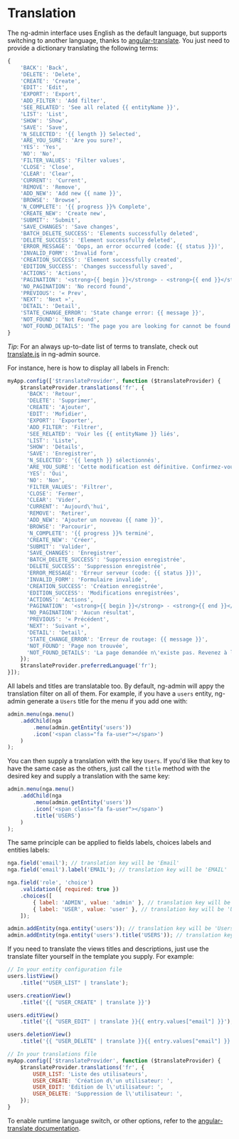 # Translation

The ng-admin interface uses English as the default language, but supports switching to another language, thanks to [angular-translate](https://angular-translate.github.io/). You just need to provide a dictionary translating the following terms:

```js
{
    'BACK': 'Back',
    'DELETE': 'Delete',
    'CREATE': 'Create',
    'EDIT': 'Edit',
    'EXPORT': 'Export',
    'ADD_FILTER': 'Add filter',
    'SEE_RELATED': 'See all related {{ entityName }}',
    'LIST': 'List',
    'SHOW': 'Show',
    'SAVE': 'Save',
    'N_SELECTED': '{{ length }} Selected',
    'ARE_YOU_SURE': 'Are you sure?',
    'YES': 'Yes',
    'NO': 'No',
    'FILTER_VALUES': 'Filter values',
    'CLOSE': 'Close',
    'CLEAR': 'Clear',
    'CURRENT': 'Current',
    'REMOVE': 'Remove',
    'ADD_NEW': 'Add new {{ name }}',
    'BROWSE': 'Browse',
    'N_COMPLETE': '{{ progress }}% Complete',
    'CREATE_NEW': 'Create new',
    'SUBMIT': 'Submit',
    'SAVE_CHANGES': 'Save changes',
    'BATCH_DELETE_SUCCESS': 'Elements successfully deleted',
    'DELETE_SUCCESS': 'Element successfully deleted',
    'ERROR_MESSAGE': 'Oops, an error occurred (code: {{ status }})',
    'INVALID_FORM': 'Invalid form',
    'CREATION_SUCCESS': 'Element successfully created',
    'EDITION_SUCCESS': 'Changes successfully saved',
    'ACTIONS': 'Actions',
    'PAGINATION': '<strong>{{ begin }}</strong> - <strong>{{ end }}</strong> of <strong>{{ total }}</strong>',
    'NO_PAGINATION': 'No record found',
    'PREVIOUS': '« Prev',
    'NEXT': 'Next »',
    'DETAIL': 'Detail',
    'STATE_CHANGE_ERROR': 'State change error: {{ message }}',
    'NOT_FOUND': 'Not Found',
    'NOT_FOUND_DETAILS': 'The page you are looking for cannot be found. Take a break before trying again.',
}
```

*Tip*: For an always up-to-date list of terms to translate, check out [translate.js](https://github.com/marmelab/ng-admin/blob/master/src/javascripts/ng-admin/Main/config/translate.js) in ng-admin source.

For instance, here is how to display all labels in French:

```js
myApp.config(['$translateProvider', function ($translateProvider) {
    $translateProvider.translations('fr', {
      'BACK': 'Retour',
      'DELETE': 'Supprimer',
      'CREATE': 'Ajouter',
      'EDIT': 'Mofidier',
      'EXPORT': 'Exporter',
      'ADD_FILTER': 'Filtrer',
      'SEE_RELATED': 'Voir les {{ entityName }} liés',
      'LIST': 'Liste',
      'SHOW': 'Détails',
      'SAVE': 'Enregistrer',
      'N_SELECTED': '{{ length }} sélectionnés',
      'ARE_YOU_SURE': 'Cette modification est définitive. Confirmez-vous ?',
      'YES': 'Oui',
      'NO': 'Non',
      'FILTER_VALUES': 'Filtrer',
      'CLOSE': 'Fermer',
      'CLEAR': 'Vider',
      'CURRENT': 'Aujourd\'hui',
      'REMOVE': 'Retirer',
      'ADD_NEW': 'Ajouter un nouveau {{ name }}',
      'BROWSE': 'Parcourir',
      'N_COMPLETE': '{{ progress }}% terminé',
      'CREATE_NEW': 'Créer',
      'SUBMIT': 'Valider',
      'SAVE_CHANGES': 'Enregistrer',
      'BATCH_DELETE_SUCCESS': 'Suppression enregistrée',
      'DELETE_SUCCESS': 'Suppression enregistrée',
      'ERROR_MESSAGE': 'Erreur serveur (code: {{ status }})',
      'INVALID_FORM': 'Formulaire invalide',
      'CREATION_SUCCESS': 'Création enregistrée',
      'EDITION_SUCCESS': 'Modifications enregistrées',
      'ACTIONS': 'Actions',
      'PAGINATION': '<strong>{{ begin }}</strong> - <strong>{{ end }}</strong> sur <strong>{{ total }}</strong>',
      'NO_PAGINATION': 'Aucun résultat',
      'PREVIOUS': '« Précédent',
      'NEXT': 'Suivant »',
      'DETAIL': 'Detail',
      'STATE_CHANGE_ERROR': 'Erreur de routage: {{ message }}',
      'NOT_FOUND': 'Page non trouvée',
      'NOT_FOUND_DETAILS': 'La page demandée n\'existe pas. Revenez à la page précédente et essayez autre chose.',
    });
    $translateProvider.preferredLanguage('fr');
}]);
```

All labels and titles are translatable too. By default, ng-admin will appy the translation filter on all of them. For example, if you have a `users` entity, ng-admin generate a `Users` title for the menu if you add one with:
```js
admin.menu(nga.menu()
    .addChild(nga
        .menu(admin.getEntity('users'))
        .icon('<span class="fa fa-user"></span>')
    )
);
```

You can then supply a translation with the key `Users`. If you'd like that key to have the same case as the others, just call the `title` method with the desired key and supply a translation with the same key:
```js
admin.menu(nga.menu()
    .addChild(nga
        .menu(admin.getEntity('users'))
        .icon('<span class="fa fa-user"></span>')
        .title('USERS')
    )
);
```

The same principle can be applied to fields labels, choices labels and entities labels:
```js
nga.field('email'); // translation key will be 'Email'
nga.field('email').label('EMAIL'); // translation key will be 'EMAIL'

nga.field('role', 'choice')
    .validation({ required: true })
    .choices([
        { label: 'ADMIN', value: 'admin' }, // translation key will be 'ADMIN'
        { label: 'USER', value: 'user' }, // translation key will be 'USER'
    ]);

admin.addEntity(nga.entity('users')); // translation key will be 'Users' (for list view and menus) and 'user' (for creation and edition views)
admin.addEntity(nga.entity('users').title('USERS')); // translation key will be 'USERS' (for list view and menus) and 'USER' (for creation and edition views)
```

If you need to translate the views titles and descriptions, just use the translate filter yourself in the template you supply. For example:

```js
// In your entity configuration file
users.listView()
    .title('"USER_LIST" | translate');

users.creationView()
    .title('{{ "USER_CREATE" | translate }}')

users.editView()
    .title('{{ "USER_EDIT" | translate }}{{ entry.values["email"] }}');

users.deletionView()
    .title('{{ "USER_DELETE" | translate }}{{ entry.values["email"] }}');

// In your translations file
myApp.config(['$translateProvider', function ($translateProvider) {
    $translateProvider.translations('fr', {
        USER_LIST: 'Liste des utilisateurs',
        USER_CREATE: 'Création d\'un utilisateur: ',
        USER_EDIT: 'Edition de l\'utilisateur: ',
        USER_DELETE: 'Suppression de l\'utilisateur: ',
    });
}
```


To enable runtime language switch, or other options, refer to the [angular-translate documentation](http://angular-translate.github.io/docs/#/guide).
